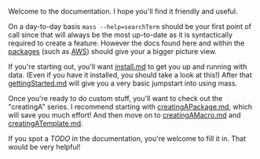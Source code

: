 Welcome to the documentation. I hope you'll find it friendly and useful.

On a day-to-day basis `mass --help=searchTerm` should be your first point of call since that will always be the most up-to-date as it is syntactically required to create a feature. However the docs found here and within the [packages](../packages-available) (such as [AWS](../packages-available/AWS/docs)) should give your a bigger picture view.

If you're starting out, you'll want [install.md](install.md) to get you up and running with data. (Even if you have it installed, you should take a look at this!) After that [gettingStarted.md](gettingStarted.md) will give you a very basic jumpstart into using mass.

Once you're ready to do custom stuff, you'll want to check out the "creatingA" series. I recommend starting with [creatingAPackage.md](creatingAPackage.md), which will save you much effort! And then move on to [creatingAMacro.md](creatingAMacro.md) and [creatingATemplate.md](creatingATemplate.md).


If you spot a _TODO_ in the documentation, you're welcome to fill it in. That would be very helpful!
